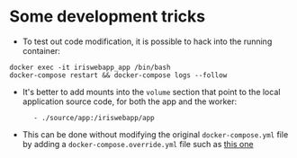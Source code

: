 # Some development tricks

* To test out code modification, it is possible to hack into the running container:
```
docker exec -it iriswebapp_app /bin/bash
docker-compose restart && docker-compose logs --follow
```

* It's better to add mounts into the `volume` section that point to the local application source code, for both the app and the worker:
```
      - ./source/app:/iriswebapp/app
```

* This can be done without modifying the original `docker-compose.yml` file by adding a `docker-compose.override.yml` file such as [this one](docker-compose.override.yml)
